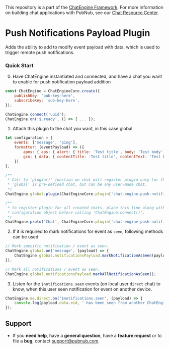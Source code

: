 This repository is a part of the [ChatEngine Framework](https://github.com/pubnub/chat-engine).
For more information on building chat applications with PubNub, see our
[Chat Resource Center](http://www.pubnub.com/developers/chat-resource-center/).

# Push Notifications Payload Plugin

Adds the ability to add to modify event payload with data, which is used to trigger remote push 
notifications.

### Quick Start

0. Have ChatEngine instantiated and connected, and have a chat you want to enable for push 
notification payload addition
```js
const ChatEngine = ChatEngineCore.create({
    publishKey: 'pub-key-here',
    subscribeKey: 'sub-key-here',
});

ChatEngine.connect('uuid');
ChatEngine.on('$.ready', () => { ... });
```

1. Attach this plugin to the chat you want, in this case global
```js
let configuration = {
    events: ['message', 'ping'],
    formatter: (eventPayload) => ({
        apns: { aps: { alert: { title: 'Test title', body: 'Test body' } } },
        gcm: { data: { contentTitle: 'Test title', contentText: 'Test body', ticker: 'Testing' } } 
    })
};

/**
 * Call to 'plugin()' function on chat will register plugin only for that chat. 
 * 'global' is pre-defined chat, but can be any user-made chat.
 */
ChatEngine.global.plugin(ChatEngineCore.plugin['chat-engine-push-notifications-payload'](configuration));

/**
 * to register plugin for all created chats, place this line along with
 * configuration object before calling 'ChatEngine.connect()'.
 */
ChatEngine.proto('Chat', ChatEngineCore.plugin['chat-engine-push-notifications-payload'](configuration));
```

2. If it is required to mark notifications for event as `seen`, following methods can be used
```js
// Mark specific notification / event as seen.
ChatEngine.global.on('message', (payload) => {
    ChatEngine.global.notificationsPayload.markNotificationAsSeen(payload);
});
```
```js
// Mark all notifications / event as seen.
ChatEngine.global.notificationsPayload.markAllNotificationAsSeen();
```

3. Listen for the `$notifications.seen` events (on local user `direct` chat) to know, when this user 
seen notification for event on another device. 
```js
ChatEngine.me.direct.on('$notifications.seen', (payload) => {
    console.log(payload.data.eid, ' has been seen from another ChatEngine instance');
});
```

## Support

- If you **need help**, have a **general question**, have a **feature request** or to file a **bug**, contact <support@pubnub.com>.
